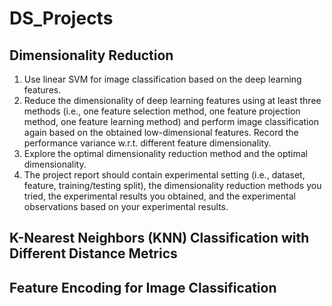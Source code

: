 # DS_Projects
## Dimensionality Reduction
1. Use linear SVM for image classification based on the deep learning features.
2. Reduce the dimensionality of deep learning features using at least three methods (i.e., one feature selection method, one feature projection method, one feature learning method) and perform image classification again based on the obtained low-dimensional features. Record the performance variance w.r.t. different feature dimensionality.
3. Explore the optimal dimensionality reduction method and the optimal dimensionality.
4. The project report should contain experimental setting (i.e., dataset, feature, training/testing split), the dimensionality reduction methods you tried, the experimental results you obtained, and the experimental observations based on your experimental results.
## K-Nearest Neighbors (KNN) Classification with Different Distance Metrics
## Feature Encoding for Image Classification
